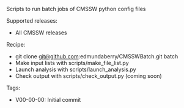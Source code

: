 Scripts to run batch jobs of CMSSW python config files

Supported releases:
  * All CMSSW releases

Recipe:
  * git clone git@github.com:edmundaberry/CMSSWBatch.git batch
  * Make input lists with scripts/make_file_list.py
  * Launch analysis with scripts/launch_analysis.py
  * Check output with scripts/check_output.py    (coming soon)

Tags:
  * V00-00-00: Initial commit
